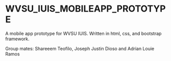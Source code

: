 # WVSU_IUIS_MOBILEAPP_PROTOTYPE
A mobile app prototype for WVSU IUIS.  Written in html, css, and bootstrap framework. 

Group mates: 
  Shareeem Teofilo, Joseph Justin Dioso and Adrian Louie Ramos

